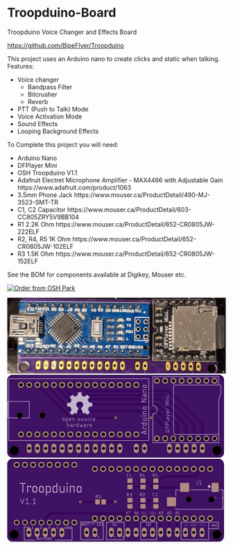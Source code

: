 # Troopduino-Board
Troopduino Voice Changer and Effects Board

https://github.com/BipeFlyer/Troopduino

This project uses an Arduino nano to create clicks and static when talking.  
Features:
<ul>
  <li>Voice changer
  <ul>
  <li>Bandpass Filter</li>
  <li>Bitcrusher</li>
  <li>Reverb</li>
</ul>
  </li>
  <li>PTT (Push to Talk) Mode</li>
  <li>Voice Activation Mode</li>
  <li>Sound Effects</li>
  <li>Looping Background Effects</li>
</ul>

To Complete this project you will need:
<ul>
  <li>Arduino Nano</li>
  <li>DFPlayer Mini</li>
  <li>OSH Troopduino V1.1
  <li>Adafruit Electret Microphone Amplifier - MAX4466 with Adjustable Gain https://www.adafruit.com/product/1063</li>
  <li>3.5mm Phone Jack	https://www.mouser.ca/ProductDetail/490-MJ-3523-SMT-TR</li>
  <li>C1, C2 Capacitor	https://www.mouser.ca/ProductDetail/603-CC805ZRY5V9BB104</li>
  <li>R1	2.2K Ohm	https://www.mouser.ca/ProductDetail/652-CR0805JW-222ELF</li>
  <li>R2, R4, R5	1K Ohm	https://www.mouser.ca/ProductDetail/652-CR0805JW-102ELF</li>
  <li>R3	1.5K Ohm	https://www.mouser.ca/ProductDetail/652-CR0805JW-152ELF</li>
</ul>

See the BOM for components available at Digikey, Mouser etc.

<a href="https://oshpark.com/shared_projects/eVuWWTMU"><img src="https://oshpark.com/assets/badge-5b7ec47045b78aef6eb9d83b3bac6b1920de805e9a0c227658eac6e19a045b9c.png" alt="Order from OSH Park"></img></a>

<img border="0" alt="Troopduino Board" src="https://github.com/BipeFlyer/Troopduino-Board/blob/master/Readme/Troopduino1.png">

<img border="0" alt="Troopduino Board" src="https://github.com/BipeFlyer/Troopduino-Board/blob/master/Readme/Troopduino2.png">

<img border="0" alt="Troopduino Board" src="https://github.com/BipeFlyer/Troopduino-Board/blob/master/Readme/Troopduino3.png">
